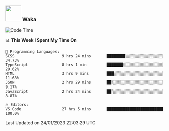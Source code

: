 ### <img src="https://media.giphy.com/media/VgCDAzcKvsR6OM0uWg/giphy.gif" width="50"> Waka

  <!--START_SECTION:waka-->
![Code Time](http://img.shields.io/badge/Code%20Time-1%2C211%20hrs%2020%20mins-blue)

📊 **This Week I Spent My Time On** 

```text
💬 Programming Languages: 
SCSS                     9 hrs 24 mins       ████████░░░░░░░░░░░░░░░░░   34.73% 
TypeScript               8 hrs 1 min         ███████░░░░░░░░░░░░░░░░░░   29.62% 
HTML                     3 hrs 9 mins        ███░░░░░░░░░░░░░░░░░░░░░░   11.68% 
JSON                     2 hrs 29 mins       ██░░░░░░░░░░░░░░░░░░░░░░░   9.17% 
JavaScript               2 hrs 24 mins       ██░░░░░░░░░░░░░░░░░░░░░░░   8.87%

🔥 Editors: 
VS Code                  27 hrs 5 mins       █████████████████████████   100.0%

```


 Last Updated on 24/01/2023 22:03:29 UTC
<!--END_SECTION:waka-->
